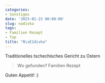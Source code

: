 ```yaml
---
categories:
- Sonstiges
date: '2023-01-23 00:00:00'
slug: nadivka
tags:
- Familien Rezept
- Top
title: "N\xE1divka"
---
```



Traditionelles tschechisches Gericht zu Ostern

> Wo gefunden? Familien Rezept

Guten Appetit! :)